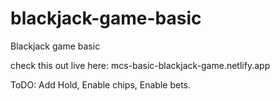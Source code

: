 # blackjack-game-basic
Blackjack game basic

check this out live here: mcs-basic-blackjack-game.netlify.app

ToDO: Add Hold, Enable chips, Enable bets.
